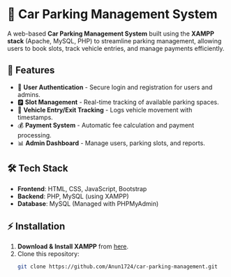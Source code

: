 # 🚗 Car Parking Management System

A web-based **Car Parking Management System** built using the **XAMPP stack** (Apache, MySQL, PHP) to streamline parking management, allowing users to book slots, track vehicle entries, and manage payments efficiently.

## 📌 Features
- 🔐 **User Authentication** - Secure login and registration for users and admins.
- 🅿 **Slot Management** - Real-time tracking of available parking spaces.
- 🚗 **Vehicle Entry/Exit Tracking** - Logs vehicle movement with timestamps.
- 💰 **Payment System** - Automatic fee calculation and payment processing.
- 📊 **Admin Dashboard** - Manage users, parking slots, and reports.

## 🛠️ Tech Stack
- **Frontend**: HTML, CSS, JavaScript, Bootstrap  
- **Backend**: PHP, MySQL (using XAMPP)  
- **Database**: MySQL (Managed with PHPMyAdmin)  

## ⚡ Installation
1. **Download & Install XAMPP** from [here](https://www.apachefriends.org/index.html).
2. Clone this repository:
   ```sh
   git clone https://github.com/Anun1724/car-parking-management.git
